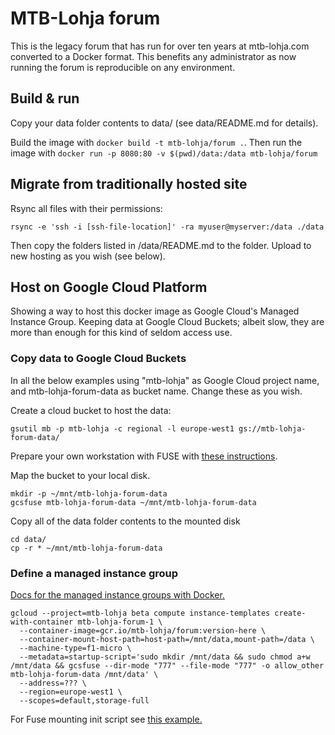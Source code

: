 # MTB-Lohja forum

This is the legacy forum that has run for over ten years at mtb-lohja.com converted to a Docker format. This benefits
any administrator as now running the forum is reproducible on any environment.

## Build & run

Copy your data folder contents to data/ (see data/README.md for details).

Build the image with `docker build -t mtb-lohja/forum .`. Then run the image 
with `docker run -p 8080:80 -v $(pwd)/data:/data mtb-lohja/forum`

## Migrate from traditionally hosted site

Rsync all files with their permissions:

    rsync -e 'ssh -i [ssh-file-location]' -ra myuser@myserver:/data ./data

Then copy the folders listed in /data/README.md to the folder. Upload to new hosting
as you wish (see below).

## Host on Google Cloud Platform

Showing a way to host this docker image as Google Cloud's Managed Instance Group. Keeping data at Google Cloud Buckets; albeit slow, they are more than enough for
this kind of seldom access use.

### Copy data to Google Cloud Buckets

In all the below examples using "mtb-lohja" as Google Cloud project name, and
mtb-lohja-forum-data as bucket name. Change these as you wish.

Create a cloud bucket to host the data:

    gsutil mb -p mtb-lohja -c regional -l europe-west1 gs://mtb-lohja-forum-data/

Prepare your own workstation with FUSE with [these instructions](https://cloud.google.com/storage/docs/gcs-fuse).

Map the bucket to your local disk.

    mkdir -p ~/mnt/mtb-lohja-forum-data
    gcsfuse mtb-lohja-forum-data ~/mnt/mtb-lohja-forum-data

Copy all of the data folder contents to the mounted disk

    cd data/
    cp -r * ~/mnt/mtb-lohja-forum-data

### Define a managed instance group

[Docs for the managed instance groups with Docker.](https://cloud.google.com/sdk/gcloud/reference/alpha/compute/instance-templates/create-with-container)

    gcloud --project=mtb-lohja beta compute instance-templates create-with-container mtb-lohja-forum-1 \
      --container-image=gcr.io/mtb-lohja/forum:version-here \
      --container-mount-host-path=host-path=/mnt/data,mount-path=/data \
      --machine-type=f1-micro \
      --metadata=startup-script='sudo mkdir /mnt/data && sudo chmod a+w /mnt/data && gcsfuse --dir-mode "777" --file-mode "777" -o allow_other mtb-lohja-forum-data /mnt/data' \
      --address=??? \
      --region=europe-west1 \
      --scopes=default,storage-full

For Fuse mounting init script see [this example.](https://lemag.sfeir.com/wordpress-cluster-docker-google-cloud-platform/)